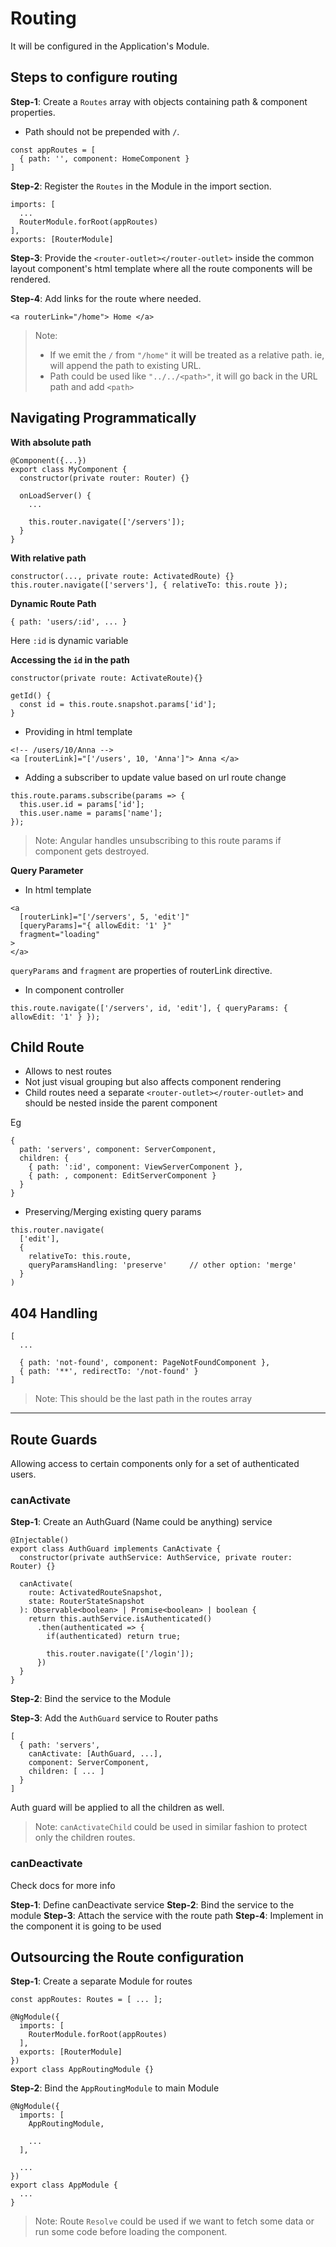 # Routing

It will be configured in the Application's Module.

## Steps to configure routing

**Step-1**: Create a `Routes` array with objects containing path & component properties.

- Path should not be prepended with `/`.

```
const appRoutes = [
  { path: '', component: HomeComponent }
]
```

**Step-2**: Register the `Routes` in the Module in the import section.

```
imports: [
  ...
  RouterModule.forRoot(appRoutes)
],
exports: [RouterModule]
```

**Step-3**: Provide the `<router-outlet></router-outlet>` inside the common layout component's html template where all the route components will be rendered.

**Step-4**: Add links for the route where needed.

```
<a routerLink="/home"> Home </a>
```

> Note:
>
> - If we emit the `/` from `"/home"` it will be treated as a relative path. ie, will append the path to existing URL.
> - Path could be used like `"../../<path>"`, it will go back in the URL path and add `<path>`

## Navigating Programmatically

**With absolute path**

```
@Component({...})
export class MyComponent {
  constructor(private router: Router) {}

  onLoadServer() {
    ...

    this.router.navigate(['/servers']);
  }
}
```

**With relative path**

```
constructor(..., private route: ActivatedRoute) {}
this.router.navigate(['servers'], { relativeTo: this.route });
```

**Dynamic Route Path**

```
{ path: 'users/:id', ... }
```

Here `:id` is dynamic variable

**Accessing the `id` in the path**

```
constructor(private route: ActivateRoute){}

getId() {
  const id = this.route.snapshot.params['id'];
}
```

- Providing in html template

```
<!-- /users/10/Anna -->
<a [routerLink]="['/users', 10, 'Anna']"> Anna </a>
```

- Adding a subscriber to update value based on url route change

```
this.route.params.subscribe(params => {
  this.user.id = params['id'];
  this.user.name = params['name'];
});
```

> Note: Angular handles unsubscribing to this route params if component gets destroyed.

**Query Parameter**

- In html template

```
<a
  [routerLink]="['/servers', 5, 'edit']"
  [queryParams]="{ allowEdit: '1' }"
  fragment="loading"
>
</a>
```

`queryParams` and `fragment` are properties of routerLink directive.

- In component controller

```
this.route.navigate(['/servers', id, 'edit'], { queryParams: { allowEdit: '1' } });
```

## Child Route

- Allows to nest routes
- Not just visual grouping but also affects component rendering
- Child routes need a separate `<router-outlet></router-outlet>` and should be nested inside the parent component

Eg

```
{
  path: 'servers', component: ServerComponent,
  children: {
    { path: ':id', component: ViewServerComponent },
    { path: , component: EditServerComponent }
  }
}
```

- Preserving/Merging existing query params

```
this.router.navigate(
  ['edit'],
  {
    relativeTo: this.route,
    queryParamsHandling: 'preserve'     // other option: 'merge'
  }
)
```

## 404 Handling

```
[
  ...

  { path: 'not-found', component: PageNotFoundComponent },
  { path: '**', redirectTo: '/not-found' }
]
```

> Note: This should be the last path in the routes array

---

## Route Guards

Allowing access to certain components only for a set of authenticated users.

### canActivate

**Step-1**: Create an AuthGuard (Name could be anything) service

```
@Injectable()
export class AuthGuard implements CanActivate {
  constructor(private authService: AuthService, private router: Router) {}

  canActivate(
    route: ActivatedRouteSnapshot,
    state: RouterStateSnapshot
  ): Observable<boolean> | Promise<boolean> | boolean {
    return this.authService.isAuthenticated()
      .then(authenticated => {
        if(authenticated) return true;

        this.router.navigate(['/login']);
      })
  }
}
```

**Step-2**: Bind the service to the Module

**Step-3**: Add the `AuthGuard` service to Router paths

```
[
  { path: 'servers',
    canActivate: [AuthGuard, ...],
    component: ServerComponent,
    children: [ ... ]
  }
]
```

Auth guard will be applied to all the children as well.

> Note: `canActivateChild` could be used in similar fashion to protect only the children routes.

### canDeactivate

Check docs for more info

**Step-1**: Define canDeactivate service
**Step-2**: Bind the service to the module
**Step-3**: Attach the service with the route path
**Step-4**: Implement in the component it is going to be used

## Outsourcing the Route configuration

**Step-1**: Create a separate Module for routes

```
const appRoutes: Routes = [ ... ];

@NgModule({
  imports: [
    RouterModule.forRoot(appRoutes)
  ],
  exports: [RouterModule]
})
export class AppRoutingModule {}
```

**Step-2**: Bind the `AppRoutingModule` to main Module

```
@NgModule({
  imports: [
    AppRoutingModule,

    ...
  ],

  ...
})
export class AppModule {
  ...
}
```

> Note: Route `Resolve` could be used if we want to fetch some data or run some code before loading the component.
